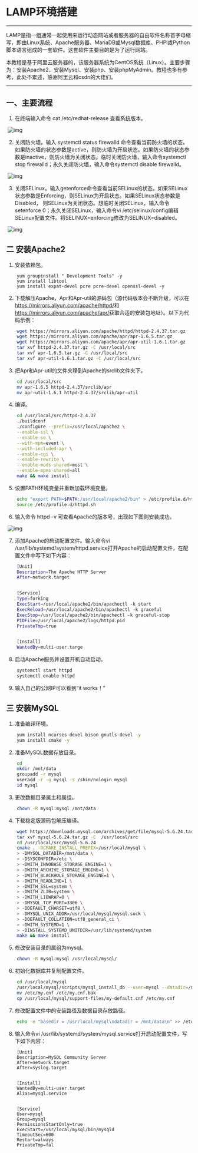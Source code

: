 # LAMP环境搭建

---

LAMP是指一组通常一起使用来运行动态网站或者服务器的自由软件名称首字母缩写，即由Linux系统、Apache服务器、MariaDB或Mysql数据库、PHPl或Python脚本语言组成的一套软件。这套软件主要目的是为了运行网站。



本教程是基于阿里云服务器的，该服务器系统为CentOS系统（Linux）。主要步骤为：安装Apache2、安装Mysql、安装php、安装phpMyAdmin。教程也多有参考，此处不累述，感谢阿里云和csdn的大佬们。

---

## 一、主要流程

1. 在终端输入命令 cat /etc/redhat-release 查看系统版本。

​         ![img](https://uploader.shimo.im/f/sVKv8B0iOBEy2jiN.png!thumbnail)       



2. 关闭防火墙。输入 systemctl status firewalld 命令查看当前防火墙的状态。如果防火墙的状态参数是active，则防火墙为开启状态。如果防火墙的状态参数是inactive，则防火墙为关闭状态。临时关闭防火墙，输入命令systemctl stop firewalld；永久关闭防火墙，输入命令systemctl disable firewalld。

​         ![img](https://uploader.shimo.im/f/lwyVxJdZD2AFfGSb.png!thumbnail)       



3. 关闭SELinux。输入getenforce命令查看当前SELinux的状态。如果SELinux状态参数是Enforcing，则SELinux为开启状态。如果SELinux状态参数是Disabled， 则SELinux为关闭状态。想临时关闭SELinux，输入命令setenforce 0；永久关闭SELinux，输入命令vi /etc/selinux/config编辑SELinux配置文件。将SELINUX=enforcing修改为SELINUX=disabled。

​         ![img](https://uploader.shimo.im/f/6e2EhhLchKgpoTZm.png!thumbnail)       

## 二 安装Apache2

1. 安装依赖包。

```
    yum groupinstall " Development Tools" -y
    yum install libtool
    yum install expat-devel pcre pcre-devel openssl-devel -y
```

2. 下载解压Apache，Apr和Apr-util的源码包（源代码版本会不断升级，可以在<https://mirrors.aliyun.com/apache/httpd/>和<https://mirrors.aliyun.com/apache/apr/>获取合适的安装包地址）。以下为代码示例：

```bash
    wget https://mirrors.aliyun.com/apache/httpd/httpd-2.4.37.tar.gz
    wget https://mirrors.aliyun.com/apache/apr/apr-1.6.5.tar.gz
    wget https://mirrors.aliyun.com/apache/apr/apr-util-1.6.1.tar.gz
    tar xvf httpd-2.4.37.tar.gz -C /usr/local/src
    tar xvf apr-1.6.5.tar.gz -C /usr/local/src
    tar xvf apr-util-1.6.1.tar.gz -C /usr/local/src
```

3. 把Apr和Apr-util的文件夹移到Apache的srclib文件夹下。

```bash
    cd /usr/local/src
    mv apr-1.6.5 httpd-2.4.37/srclib/apr
    mv apr-util-1.6.1 httpd-2.4.37/srclib/apr-util
```

4. 编译。

```bash
    cd /usr/local/src/httpd-2.4.37
    ./buildconf
    ./configure --prefix=/usr/local/apache2 \
    --enable-ssl \
    --enable-so \
    --with-mpm=event \
    --with-included-apr \
    --enable-cgi \
    --enable-rewrite \
    --enable-mods-shared=most \
    --enable-mpms-shared=all
    make && make install
```

5. 设置PATH环境变量并重新加载环境变量。

```bash
    echo "export PATH=$PATH:/usr/local/apache2/bin" > /etc/profile.d/httpd.sh
    source /etc/profile.d/httpd.sh
```

6. 输入命令 httpd -v 可查看Apache的版本号，出现如下图则安装成功。

​         ![img](https://uploader.shimo.im/f/OKa6P79Gmes73lgO.png!thumbnail)       

7. 添加Apache的启动配置文件。输入命令vi /usr/lib/systemd/system/httpd.service打开Apache的启动配置文件，在配置文件中写下如下内容：

```bash
    [Unit] 
    Description=The Apache HTTP Server 
    After=network.target 


    [Service] 
    Type=forking 
    ExecStart=/usr/local/apache2/bin/apachectl -k start 
    ExecReload=/usr/local/apache2/bin/apachectl -k graceful 
    ExecStop=/usr/local/apache2/bin/apachectl -k graceful-stop 
    PIDFile=/usr/local/apache2/logs/httpd.pid 
    PrivateTmp=true 


    [Install] 
    WantedBy=multi-user.targe
```

8. 启动Apache服务并设置开机自动启动。

```bash
    systemctl start httpd
    systemctl enable httpd
```

9. 输入自己的公网IP可以看到“it works！”

## 三 安装MySQL

1. 准备编译环境。

```bash
    yum install ncurses-devel bison gnutls-devel -y
    yum install cmake -y
```

2. 准备MySQL数据存放目录。

```bash
    cd
    mkdir /mnt/data
    groupadd -r mysql
    useradd -r -g mysql -s /sbin/nologin mysql
    id mysql
```

3. 更改数据目录属主和属组。

```bash
    chown -R mysql:mysql /mnt/data
```

4. 下载稳定版源码包解压编译。

```bash
    wget https://downloads.mysql.com/archives/get/file/mysql-5.6.24.tar.gz
    tar xvf mysql-5.6.24.tar.gz -C  /usr/local/src
    cd /usr/local/src/mysql-5.6.24
    cmake . -DCMAKE_INSTALL_PREFIX=/usr/local/mysql \
    > -DMYSQL_DATADIR=/mnt/data \
    > -DSYSCONFDIR=/etc \
    > -DWITH_INNOBASE_STORAGE_ENGINE=1 \
    > -DWITH_ARCHIVE_STORAGE_ENGINE=1 \
    > -DWITH_BLACKHOLE_STORAGE_ENGINE=1 \
    > -DWITH_READLINE=1 \
    > -DWITH_SSL=system \
    > -DWITH_ZLIB=system \
    > -DWITH_LIBWRAP=0 \
    > -DMYSQL_TCP_PORT=3306 \
    > -DDEFAULT_CHARSET=utf8 \
    > -DMYSQL_UNIX_ADDR=/usr/local/mysql/mysql.sock \
    > -DDEFAULT_COLLATION=utf8_general_ci \
    > -DWITH_SYSTEMD=1 \
    > -DINSTALL_SYSTEMD_UNITDIR=/usr/lib/systemd/system 
    make && make install
```

5. 修改安装目录的属组为mysql。

```bash
    chown -R mysql:mysql /usr/local/mysql/
```

6. 初始化数据库并复制配置文件。

```bash
    cd /usr/local/mysql
    /usr/local/mysql/scripts/mysql_install_db --user=mysql --datadir=/mnt/data/
    mv /etc/my.cnf /etc/my.cnf.bak
    cp /usr/local/mysql/support-files/my-default.cnf /etc/my.cnf
```

7. 修改配置文件中的安装路径及数据目录存放路径。

```bash
    echo -e "basedir = /usr/local/mysql\ndatadir = /mnt/data\n" >> /etc/my.cnf
```

8. 输入命令vi /usr/lib/systemd/system/mysql.service打开启动配置文件，写下如下内容：

```vi
    [Unit]
    Description=MySQL Community Server
    After=network.target
    After=syslog.target


    [Install]
    WantedBy=multi-user.target
    Alias=mysql.service


    [Service]
    User=mysql
    Group=mysql
    PermissionsStartOnly=true
    ExecStart=/usr/local/mysql/bin/mysqld
    TimeoutSec=600
    Restart=always
    PrivateTmp=fal
```

